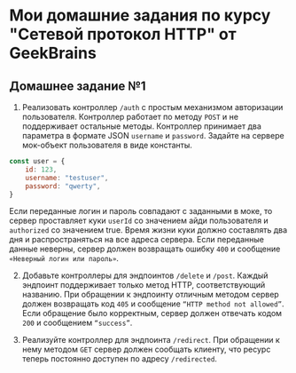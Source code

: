 # Мои домашние задания по курсу "Сетевой протокол HTTP" от GeekBrains

## Домашнее задание №1

1.  Реализовать контроллер `/auth` с простым механизмом авторизации пользователя. Контроллер работает по методу `POST` и не поддерживает остальные методы. Контроллер принимает два параметра в формате JSON `username` и `password`. Задайте на сервере мок-объект пользователя в виде константы.

```js
const user = {
    id: 123,
    username: "testuser",
    password: "qwerty",
}
```

Если переданные логин и пароль совпадают с заданными в моке, то сервер проставляет куки `userId` со значением айди пользователя и `authorized` со значением true. Время жизни куки должно составлять два дня и распространяться на все адреса сервера. Если переданные данные неверны, сервер должен возвращать ошибку `400` и сообщение `«Неверный логин или пароль»`.

2.  Добавьте контроллеры для эндпоинтов `/delete` и `/post`. Каждый эндпоинт поддерживает только метод HTTP, соответствующий названию. При обращении к эндпоинту отличным методом cервер должен возвращать код `405` и сообщение `“HTTP method not allowed”`. Если обращение было корректным, сервер должен отвечать кодом `200` и сообщением `“success”`.

3.  Реализуйте контроллер для эндпоинта `/redirect`. При обращении к нему методом `GET` сервер должен сообщать клиенту, что ресурс теперь постоянно доступен по адресу `/redirected`.
